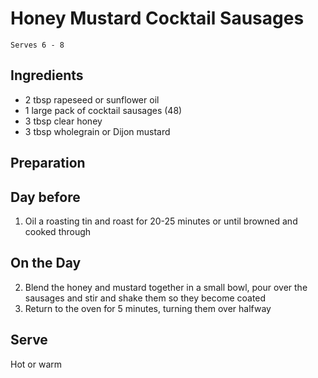 # Honey Mustard Cocktail Sausages

`Serves 6 - 8`

## Ingredients

- 2 tbsp rapeseed or sunflower oil
- 1 large pack of cocktail sausages (48)
- 3 tbsp clear honey
- 3 tbsp wholegrain or Dijon mustard

## Preparation

## Day before

1. Oil a roasting tin and roast for 20-25 minutes or until browned and cooked through

## On the Day

2. Blend the honey and mustard together in a small bowl, pour over the sausages and stir and shake them so they become coated
3. Return to the oven for 5 minutes, turning them over halfway

## Serve

Hot or warm
